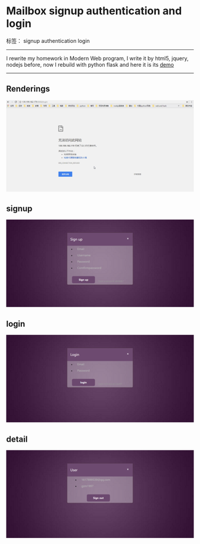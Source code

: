 # Mailbox signup authentication and login

标签： signup authentication login 


----------

I rewrite my homework in Modern Web program, I write it by html5, jquery, nodejs before, now I rebuild with python flask and here it is its [demo][1]

----------
## Renderings ##
![Rendering][2]

## signup ##
![signup][3]

## login ##
![login][4]

## detail ##
![detail][5]


  [1]: http://139.199.182.179/signup
  [2]: https://github.com/gzm1997/signup/blob/master/screenshots/signup.gif?raw=true
  [3]: https://github.com/gzm1997/signup/blob/master/screenshots/signup.png?raw=true
  [4]: https://github.com/gzm1997/signup/blob/master/screenshots/login.png?raw=true
  [5]: https://github.com/gzm1997/signup/blob/master/screenshots/detail.png?raw=true
